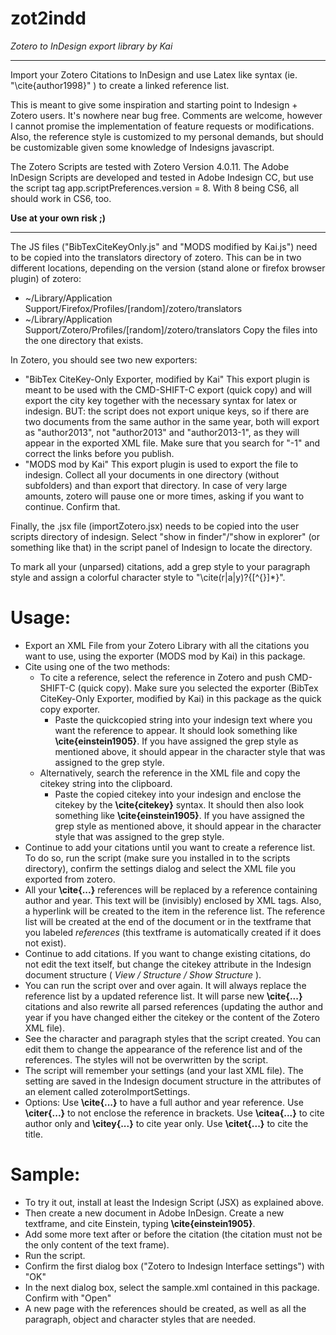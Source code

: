 zot2indd
========
_Zotero to InDesign export library by Kai_

----------------------------------------
Import your Zotero Citations to InDesign and use Latex like syntax (ie. "\cite{author1998}" ) to create a linked reference list.

This is meant to give some inspiration and starting point to Indesign + Zotero users. It's nowhere near bug free. Comments are welcome, however I cannot promise the implementation of feature requests or modifications.
Also, the reference style is customized to my personal demands, but should be customizable given some knowledge of Indesigns javascript.

The Zotero Scripts are tested with Zotero Version 4.0.11.
The Adobe InDesign Scripts are developed and tested in Adobe Indesign CC, but use the script tag app.scriptPreferences.version = 8. With 8 being CS6, all should work in CS6, too.

**Use at your own risk ;)**

________________________________________

The JS files ("BibTexCiteKeyOnly.js" and "MODS modified by Kai.js") need to be copied into the translators directory of zotero. This can be in two different locations, depending on the version (stand alone or firefox browser plugin) of zotero:
- ~/Library/Application Support/Firefox/Profiles/[random]/zotero/translators
- ~/Library/Application Support/Zotero/Profiles/[random]/zotero/translators
Copy the files into the one directory that exists.

In Zotero, you should see two new exporters:

-	"BibTex CiteKey-Only Exporter, modified by Kai"
	This export plugin is meant to be used with the CMD-SHIFT-C export (quick copy)
	and will export the city key together with the necessary syntax for latex or
	indesign.
	BUT: the script does not export unique keys, so if there are two documents from
	the same author in the same year, both will export as "author2013", not
	"author2013" and "author2013-1", as they will appear in the exported XML file.
	Make sure that you search for "-1" and correct the links before you publish.
-	"MODS mod by Kai"
	This export plugin is used to export the file to indesign. Collect all your
	documents in one directory (without subfolders) and than export that directory.
	In case of very large amounts, zotero will pause one or more times, asking if you want
	to continue. Confirm that.
	
Finally, the .jsx file (importZotero.jsx) needs to be copied into the user scripts directory of indesign. Select "show in finder"/"show in explorer" (or something like that) in the script panel of Indesign to locate the directory.

To mark all your (unparsed) citations, add a grep style to your paragraph style and assign a colorful character style to "\\cite(r|a|y)?\{[^{}]*\}".

Usage:
======
- Export an XML File from your Zotero Library with all the citations you want to use, using the exporter (MODS mod by Kai) in this package.
- Cite using one of the two methods:
    - To cite a reference, select the reference in Zotero and push CMD-SHIFT-C (quick copy). Make sure you selected the exporter (BibTex CiteKey-Only Exporter, modified by Kai) in this package as the quick copy exporter.
        - Paste the quickcopied string into your indesign text where you want the reference to appear. It should look something like **\cite{einstein1905}**. If you have assigned the grep style as mentioned above, it should appear in the character style that was assigned to the grep style.
    - Alternatively, search the reference in the XML file and copy the citekey string into the clipboard.
        - Paste the copied citekey into your indesign and enclose the citekey by the **\cite{citekey}** syntax. It should then also look something like **\cite{einstein1905}**. If you have assigned the grep style as mentioned above, it should appear in the character style that was assigned to the grep style.
- Continue to add your citations until you want to create a reference list. To do so, run the script (make sure you installed in to the scripts directory), confirm the settings dialog and select the XML file you exported from zotero.
- All your **\cite{...}** references will be replaced by a reference containing author and year. This text will be (invisibly) enclosed by XML tags. Also, a hyperlink will be created to the item in the reference list. The reference list will be created at the end of the document or in the textframe that you labeled *references* (this textframe is automatically created if it does not exist).
- Continue to add citations. If you want to change existing citations, do not edit the text itself, but change the citekey attribute in the Indesign document structure ( *View / Structure / Show Structure* ).
- You can run the script over and over again. It will always replace the reference list by a updated reference list. It will parse new **\cite{...}** citations and also rewrite all parsed references (updating the author and year if you have changed either the citekey or the content of the Zotero XML file).
- See the character and paragraph styles that the script created. You can edit them to change the appearance of the reference list and of the references. The styles will not be overwritten by the script.
- The script will remember your settings (and your last XML file). The setting are saved in the Indesign document structure in the attributes of an element called zoteroImportSettings.
- Options: Use **\cite{...}** to have a full author and year reference. Use **\citer{...}** to not enclose the reference in brackets. Use **\citea{...}** to cite author only and **\citey{...}** to cite year only. Use **\citet{...}** to cite the title.

Sample:
======
- To try it out, install at least the Indesign Script (JSX) as explained above.
- Then create a new document in Adobe InDesign. Create a new textframe, and cite Einstein, typing **\cite{einstein1905}**.
- Add some more text after or before the citation (the citation must not be the only content of the text frame).
- Run the script.
- Confirm the first dialog box ("Zotero to Indesign Interface settings") with "OK"
- In the next dialog box, select the sample.xml contained in this package. Confirm with "Open"
- A new page with the references should be created, as well as all the paragraph, object and character styles that are needed.

